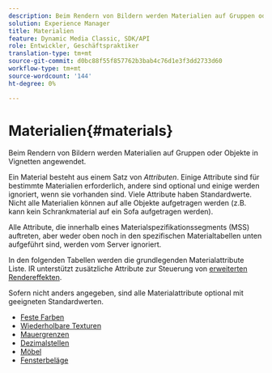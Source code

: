 ```yaml
---
description: Beim Rendern von Bildern werden Materialien auf Gruppen oder Objekte in Vignetten angewendet.
solution: Experience Manager
title: Materialien
feature: Dynamic Media Classic, SDK/API
role: Entwickler, Geschäftspraktiker
translation-type: tm+mt
source-git-commit: d0bc88f55f857762b3bab4c76d1e3f3dd2733d60
workflow-type: tm+mt
source-wordcount: '144'
ht-degree: 0%

---
```



# Materialien{#materials}

Beim Rendern von Bildern werden Materialien auf Gruppen oder Objekte in Vignetten angewendet.

Ein Material besteht aus einem Satz von *Attributen*. Einige Attribute sind für bestimmte Materialien erforderlich, andere sind optional und einige werden ignoriert, wenn sie vorhanden sind. Viele Attribute haben Standardwerte. Nicht alle Materialien können auf alle Objekte aufgetragen werden (z.B. kann kein Schrankmaterial auf ein Sofa aufgetragen werden).

Alle Attribute, die innerhalb eines Materialspezifikationssegments (MSS) auftreten, aber weder oben noch in den spezifischen Materialtabellen unten aufgeführt sind, werden vom Server ignoriert.

In den folgenden Tabellen werden die grundlegenden Materialattribute Liste. IR unterstützt zusätzliche Attribute zur Steuerung von [erweiterten Rendereffekten](../../../../../../ir-api/http-protocol/image-rendering-api-ref/c-ir-http-protocol-ref/c-ir-http-protocol-syntax-and-features/c-ir-advanced-render-effects/c-ir-advanced-render-effects.md#concept-bf8b6d8460244b9cacc7f4a3df4c5281).

Sofern nicht anders angegeben, sind alle Materialattribute optional mit geeigneten Standardwerten.

* [Feste Farben](r-ir-solid-colors.md)
* [Wiederholbare Texturen](r-ir-repeatable-textures.md)
* [Mauergrenzen](r-ir-wall-borders.md)
* [Dezimalstellen](r-ir-decals.md)
* [Möbel](r-ir-cabinets.md)
* [Fensterbeläge](r-ir-window-coverings.md)
